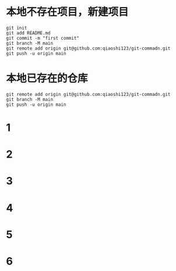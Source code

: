 # 本地不存在项目，新建项目
``` 
git init
git add README.md
git commit -m "first commit"
git branch -M main
git remote add origin git@github.com:qiaoshi123/git-commadn.git
git push -u origin main

```

# 本地已存在的仓库
```
git remote add origin git@github.com:qiaoshi123/git-commadn.git
git branch -M main
git push -u origin main
```

# 1
# 2

# 3

# 4

# 5

# 6
